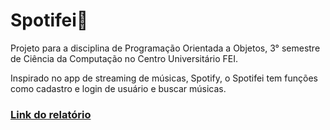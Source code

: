 # Spotifei💚
Projeto para a disciplina de Programação Orientada a Objetos, 3° semestre de Ciência da Computação no Centro Universitário FEI.

Inspirado no app de streaming de músicas, Spotify, o Spotifei tem funções como cadastro e login de usuário e buscar músicas.
<h3><a href="https://docs.google.com/document/d/1bpfBETrdvl2iD3YRPdIegFZN7GZAinQemDIDiCHvBjQ/edit?usp=sharing">Link do relatório</a> </h3>
